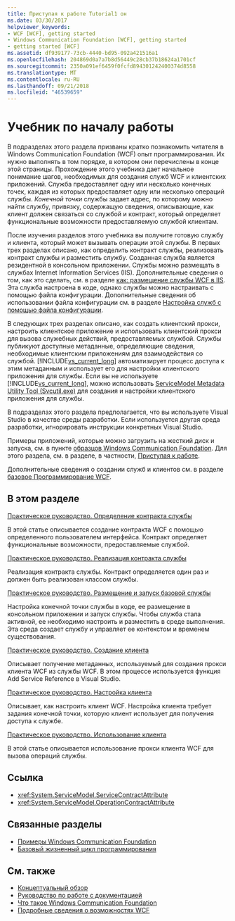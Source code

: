 ```yaml
---
title: Приступая к работе Tutorial1 он
ms.date: 03/30/2017
helpviewer_keywords:
- WCF [WCF], getting started
- Windows Communication Foundation [WCF], getting started
- getting started [WCF]
ms.assetid: df939177-73cb-4440-bd95-092a421516a1
ms.openlocfilehash: 204869d0a7a7b8d56449c28cb37b18624a1701cf
ms.sourcegitcommit: 2350a091ef6459f0fcfd894301242400374d8558
ms.translationtype: MT
ms.contentlocale: ru-RU
ms.lasthandoff: 09/21/2018
ms.locfileid: "46539659"
---
```

# <a name="getting-started-tutorial"></a>Учебник по началу работы

В подразделах этого раздела призваны кратко познакомить читателя в Windows Communication Foundation (WCF) опыт программирования. Их нужно выполнять в том порядке, в котором они перечислены в конце этой страницы. Прохождение этого учебника дает начальное понимание шагов, необходимых для создания служб WCF и клиентских приложений. Служба предоставляет одну или несколько конечных точек, каждая из которых предоставляет одну или несколько операций службы. *Конечной точки* службы задает адрес, по которому можно найти службу, привязку, содержащую сведения, описывающие, как клиент должен связаться со службой и контракт, который определяет функциональные возможности предоставляемую службой клиентам.

 После изучения разделов этого учебника вы получите готовую службу и клиента, который может вызывать операции этой службы. В первых трех разделах описано, как определить контракт службы, реализовать контракт службы и разместить службу. Созданная служба является резидентной в консольном приложении. Службы можно размещать в службах Internet Information Services (IIS). Дополнительные сведения о том, как это сделать, см. в разделе [как: размещение службы WCF в IIS](../../../docs/framework/wcf/feature-details/how-to-host-a-wcf-service-in-iis.md). Эта служба настроена в коде, однако службы можно настраивать с помощью файла конфигурации. Дополнительные сведения об использовании файла конфигурации см. в разделе [Настройка служб с помощью файла конфигурации](../../../docs/framework/wcf/configuring-services-using-configuration-files.md).

 В следующих трех разделах описано, как создать клиентский прокси, настроить клиентское приложение и использовать клиентский прокси для вызова служебных действий, предоставляемых службой. Службы публикуют доступные метаданные, определяющие сведения, необходимые клиентским приложениям для взаимодействия со службой. [!INCLUDE[vs_current_long](../../../includes/vs-current-long-md.md)] автоматизирует процесс доступа к этим метаданным и использует его для настройки клиентского приложения для службы. Если вы не используете [!INCLUDE[vs_current_long](../../../includes/vs-current-long-md.md)], можно использовать [ServiceModel Metadata Utility Tool (Svcutil.exe)](../../../docs/framework/wcf/servicemodel-metadata-utility-tool-svcutil-exe.md) для создания и настройки клиентского приложения для службы.

В подразделах этого раздела предполагается, что вы используете Visual Studio в качестве среды разработки. Если используется другая среда разработки, игнорировать инструкции конкретных Visual Studio.

Примеры приложений, которые можно загрузить на жесткий диск и запуска, см. в пункте [образцов Windows Communication Foundation](https://msdn.microsoft.com/library/8ec9d192-5d81-4f64-bfd3-90c5e5858c91). Для этого раздела, см. в разделе, в частности, [Приступая к работе](../../../docs/framework/wcf/samples/getting-started-sample.md).

Дополнительные сведения о создании служб и клиентов см. в разделе [базовое Программирование WCF](../../../docs/framework/wcf/basic-wcf-programming.md).

## <a name="in-this-section"></a>В этом разделе
 [Практическое руководство. Определение контракта службы](../../../docs/framework/wcf/how-to-define-a-wcf-service-contract.md)

 В этой статье описывается создание контракта WCF с помощью определенного пользователем интерфейса. Контракт определяет функциональные возможности, предоставляемые службой.

 [Практическое руководство. Реализация контракта службы](../../../docs/framework/wcf/how-to-implement-a-wcf-contract.md)

 Реализация контракта службы. Контракт определяется один раз и должен быть реализован классом службы.

 [Практическое руководство. Размещение и запуск базовой службы](../../../docs/framework/wcf/how-to-host-and-run-a-basic-wcf-service.md)

 Настройка конечной точки службы в коде, ее размещение в консольном приложении и запуск службы. Чтобы служба стала активной, ее необходимо настроить и разместить в среде выполнения. Эта среда создает службу и управляет ее контекстом и временем существования.

 [Практическое руководство. Создание клиента](../../../docs/framework/wcf/how-to-create-a-wcf-client.md)

 Описывает получение метаданных, используемый для создания прокси клиента WCF из службы WCF. В этом процессе используется функция Add Service Reference в Visual Studio.

 [Практическое руководство. Настройка клиента](../../../docs/framework/wcf/how-to-configure-a-basic-wcf-client.md)

 Описывает, как настроить клиент WCF. Настройка клиента требует задания конечной точки, которую клиент использует для получения доступа к службе.

 [Практическое руководство. Использование клиента](../../../docs/framework/wcf/how-to-use-a-wcf-client.md)

 В этой статье описывается использование прокси клиента WCF для вызова операций службы.

## <a name="reference"></a>Ссылка

- <xref:System.ServiceModel.ServiceContractAttribute>
- <xref:System.ServiceModel.OperationContractAttribute>

## <a name="related-sections"></a>Связанные разделы

- [Примеры Windows Communication Foundation](https://msdn.microsoft.com/library/8ec9d192-5d81-4f64-bfd3-90c5e5858c91)
- [Базовый жизненный цикл программирования](../../../docs/framework/wcf/basic-programming-lifecycle.md)

## <a name="see-also"></a>См. также

- [Концептуальный обзор](../../../docs/framework/wcf/conceptual-overview.md)
- [Руководство по работе с документацией](../../../docs/framework/wcf/guide-to-the-documentation.md)
- [Что такое Windows Communication Foundation](../../../docs/framework/wcf/whats-wcf.md)
- [Подробные сведения о возможностях WCF](../../../docs/framework/wcf/feature-details/index.md)
